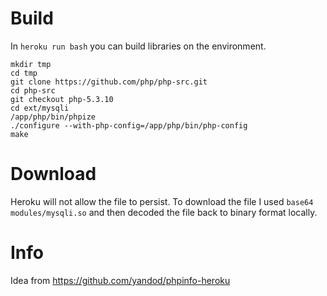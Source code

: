 # Build

In <code>heroku run bash</code> you can build libraries on the environment.

	mkdir tmp
	cd tmp
	git clone https://github.com/php/php-src.git
	cd php-src
	git checkout php-5.3.10
	cd ext/mysqli
	/app/php/bin/phpize
	./configure --with-php-config=/app/php/bin/php-config
	make

# Download

Heroku will not allow the file to persist. To download the file I used
<code>base64 modules/mysqli.so</code> and then decoded the file back
to binary format locally.

# Info

Idea from https://github.com/yandod/phpinfo-heroku
